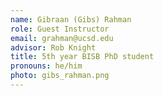 ```yaml
---
name: Gibraan (Gibs) Rahman
role: Guest Instructor
email: grahman@ucsd.edu
advisor: Rob Knight
title: 5th year BISB PhD student
pronouns: he/him
photo: gibs_rahman.png
---
```

